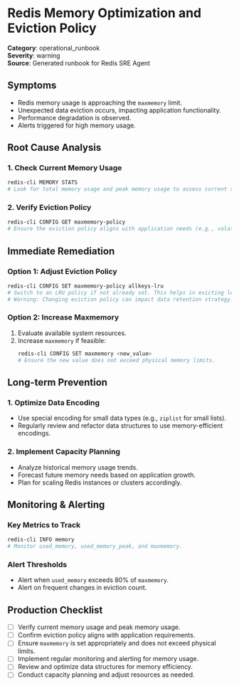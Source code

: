 # Redis Memory Optimization and Eviction Policy

**Category**: operational_runbook  
**Severity**: warning  
**Source**: Generated runbook for Redis SRE Agent

## Symptoms
- Redis memory usage is approaching the `maxmemory` limit.
- Unexpected data eviction occurs, impacting application functionality.
- Performance degradation is observed.
- Alerts triggered for high memory usage.

## Root Cause Analysis

### 1. Check Current Memory Usage
```bash
redis-cli MEMORY STATS
# Look for total memory usage and peak memory usage to assess current state.
```

### 2. Verify Eviction Policy
```bash
redis-cli CONFIG GET maxmemory-policy
# Ensure the eviction policy aligns with application needs (e.g., volatile-lru, allkeys-lru).
```

## Immediate Remediation

### Option 1: Adjust Eviction Policy
```bash
redis-cli CONFIG SET maxmemory-policy allkeys-lru
# Switch to an LRU policy if not already set. This helps in evicting less frequently used keys.
# Warning: Changing eviction policy can impact data retention strategy.
```

### Option 2: Increase Maxmemory
1. Evaluate available system resources.
2. Increase `maxmemory` if feasible:
   ```bash
   redis-cli CONFIG SET maxmemory <new_value>
   # Ensure the new value does not exceed physical memory limits.
   ```

## Long-term Prevention

### 1. Optimize Data Encoding
- Use special encoding for small data types (e.g., `ziplist` for small lists).
- Regularly review and refactor data structures to use memory-efficient encodings.

### 2. Implement Capacity Planning
- Analyze historical memory usage trends.
- Forecast future memory needs based on application growth.
- Plan for scaling Redis instances or clusters accordingly.

## Monitoring & Alerting

### Key Metrics to Track
```bash
redis-cli INFO memory
# Monitor used_memory, used_memory_peak, and maxmemory.
```

### Alert Thresholds
- Alert when `used_memory` exceeds 80% of `maxmemory`.
- Alert on frequent changes in eviction count.

## Production Checklist
- [ ] Verify current memory usage and peak memory usage.
- [ ] Confirm eviction policy aligns with application requirements.
- [ ] Ensure `maxmemory` is set appropriately and does not exceed physical limits.
- [ ] Implement regular monitoring and alerting for memory usage.
- [ ] Review and optimize data structures for memory efficiency.
- [ ] Conduct capacity planning and adjust resources as needed.